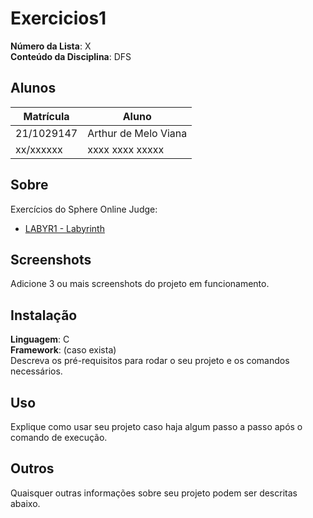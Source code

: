 # Exercicios1

**Número da Lista**: X<br>
**Conteúdo da Disciplina**: DFS<br>

## Alunos
|Matrícula | Aluno |
| -- | -- |
| 21/1029147  |  Arthur de Melo Viana |
| xx/xxxxxx  |  xxxx xxxx xxxxx |

## Sobre 
Exercícios do Sphere Online Judge:

- [LABYR1 - Labyrinth](https://www.spoj.com/problems/LABYR1/)

## Screenshots
Adicione 3 ou mais screenshots do projeto em funcionamento.

## Instalação 
**Linguagem**: C<br>
**Framework**: (caso exista)<br>
Descreva os pré-requisitos para rodar o seu projeto e os comandos necessários.

## Uso 
Explique como usar seu projeto caso haja algum passo a passo após o comando de execução.

## Outros 
Quaisquer outras informações sobre seu projeto podem ser descritas abaixo.




